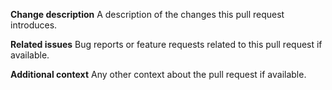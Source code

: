 **Change description**
A description of the changes this pull request introduces.

**Related issues**
Bug reports or feature requests related to this pull request if available.

**Additional context**
Any other context about the pull request if available.
